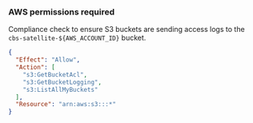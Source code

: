 ### AWS permissions required
Compliance check to ensure S3 buckets are sending access logs to the `cbs-satellite-${AWS_ACCOUNT_ID}` bucket.
```json
{
  "Effect": "Allow",
  "Action": [
    "s3:GetBucketAcl",
    "s3:GetBucketLogging",
    "s3:ListAllMyBuckets"
  ],
  "Resource": "arn:aws:s3:::*"
}
```